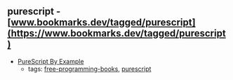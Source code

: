 purescript - [www.bookmarks.dev/tagged/purescript](https://www.bookmarks.dev/tagged/purescript)
---
* [PureScript By Example](https://leanpub.com/purescript/read)
    * tags: [free-programming-books](../tags/free-programming-books.md), [purescript](../tags/purescript.md)

